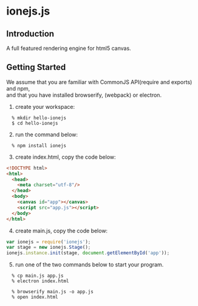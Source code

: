 # ionejs.js
## Introduction
A full featured rendering engine for html5 canvas.

## Getting Started
We assume that you are familiar with CommonJS API(require and exports) and npm,  
and that you have installed browserify, (webpack) or electron.   

1. create your workspace:
```
  % mkdir hello-ionejs
  $ cd hello-ionejs
```

2. run the command below:
```
  % npm install ionejs  
```

3. create index.html, copy the code below:
```html
<!DOCTYPE html>
<html>
  <head>
    <meta charset="utf-8"/>
  </head>
  <body>
    <canvas id="app"></canvas>
    <script src="app.js"></script>
  </body>
</html>
```

4. create main.js, copy the code below:
```javascript
var ionejs = require('ionejs');
var stage = new ionejs.Stage();
ionejs.instance.init(stage, document.getElementById('app'));
```

5. run one of the two commands below to start your program.
```
  % cp main.js app.js
  % electron index.html
```
```
  % browserify main.js -o app.js
  % open index.html
```



